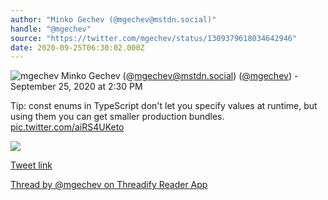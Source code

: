 ```yaml
---
author: "Minko Gechev (@mgechev@mstdn.social)"
handle: "@mgechev"
source: "https://twitter.com/mgechev/status/1309379618034642946"
date: 2020-09-25T06:30:02.000Z
---
```


![mgechev](https://pbs.twimg.com/profile_images/1541061664098947073/kUH07uES_normal.jpg)
Minko Gechev (@mgechev@mstdn.social) ([@mgechev](https://twitter.com/mgechev)) - September 25, 2020 at 2:30 PM

Tip: const enums in TypeScript don't let you specify values at runtime, but using them you can get smaller production bundles. [pic.twitter.com/aiRS4UKeto](https://twitter.com/mgechev/status/1309379618034642946/photo/1)

![](https://pbs.twimg.com/media/EivZ0pZXcAIrbzH.jpg)

[Tweet link](https://twitter.com/mgechev/status/1309379618034642946)

[Thread by @mgechev on Threadify Reader App](https://threadify.productsway.com/thread/1309379618034642946)
